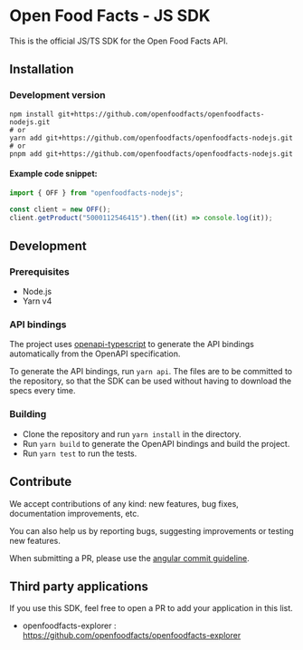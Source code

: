 # Open Food Facts - JS SDK

This is the official JS/TS SDK for the Open Food Facts API.

## Installation

### Development version

```shell
npm install git+https://github.com/openfoodfacts/openfoodfacts-nodejs.git
# or
yarn add git+https://github.com/openfoodfacts/openfoodfacts-nodejs.git
# or
pnpm add git+https://github.com/openfoodfacts/openfoodfacts-nodejs.git
```

#### Example code snippet:

```ts
import { OFF } from "openfoodfacts-nodejs";

const client = new OFF();
client.getProduct("5000112546415").then((it) => console.log(it));
```

## Development

### Prerequisites

- Node.js
- Yarn v4

### API bindings

The project uses [openapi-typescript](https://github.com/drwpow/openapi-typescript) to generate the API bindings automatically from the OpenAPI specification.

To generate the API bindings, run `yarn api`.
The files are to be committed to the repository, so that the SDK can be used without having to download the specs every time.

### Building

- Clone the repository and run `yarn install` in the directory.
- Run `yarn build` to generate the OpenAPI bindings and build the project.
- Run `yarn test` to run the tests.

## Contribute

We accept contributions of any kind: new features, bug fixes, documentation improvements, etc.

You can also help us by reporting bugs, suggesting improvements or testing new features.

When submitting a PR, please use the [angular commit guideline](https://github.com/angular/angular.js/blob/master/DEVELOPERS.md#commits).

## Third party applications

If you use this SDK, feel free to open a PR to add your application in this list.

- openfoodfacts-explorer : https://github.com/openfoodfacts/openfoodfacts-explorer
